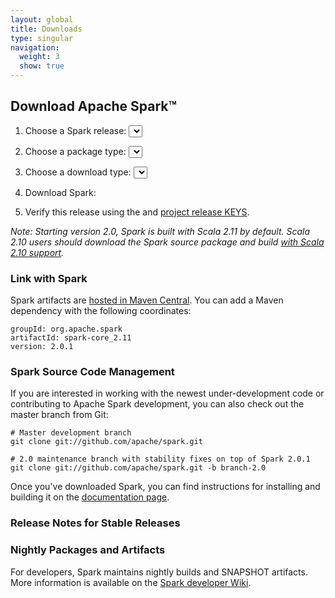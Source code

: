 ```yaml
---
layout: global
title: Downloads
type: singular
navigation:
  weight: 3
  show: true
---
```


<script type="text/javascript">
$(document).ready(function() {
  initDownloads();
  initReleaseNotes();
});
</script>

## Download Apache Spark&trade;

1. Choose a Spark release:
  <select id="sparkVersionSelect" onChange="javascript:onVersionSelect();"></select><br>

2. Choose a package type:
  <select id="sparkPackageSelect" onChange="javascript:onPackageSelect();"></select><br>

3. Choose a download type:
  <select id="sparkDownloadSelect" onChange="javascript:onDownloadSelect()"></select><br>

4. Download Spark: <span id="spanDownloadLink"></span>

5. Verify this release using the <span id="sparkDownloadVerify"></span> and [project release KEYS](https://www.apache.org/dist/spark/KEYS).

_Note: Starting version 2.0, Spark is built with Scala 2.11 by default.
Scala 2.10 users should download the Spark source package and build
[with Scala 2.10 support](http://spark.apache.org/docs/latest/building-spark.html#building-for-scala-210)._

<!--
### Latest Preview Release

Preview releases, as the name suggests, are releases for previewing upcoming features.
Unlike nightly packages, preview releases have been audited by the project's management committee
to satisfy the legal requirements of Apache Software Foundation's release policy.
Preview releases are not meant to be functional, i.e. they can and highly likely will contain
critical bugs or documentation errors.

The latest preview release is Spark 2.0.0-preview, published on May 24, 2016.
You can select and download it above.
-->

### Link with Spark
Spark artifacts are [hosted in Maven Central](http://search.maven.org/#search%7Cga%7C1%7Cg%3A%22org.apache.spark%22). You can add a Maven dependency with the following coordinates:

    groupId: org.apache.spark
    artifactId: spark-core_2.11
    version: 2.0.1

### Spark Source Code Management
If you are interested in working with the newest under-development code or contributing to Apache Spark development, you can also check out the master branch from Git:

    # Master development branch
    git clone git://github.com/apache/spark.git

    # 2.0 maintenance branch with stability fixes on top of Spark 2.0.1
    git clone git://github.com/apache/spark.git -b branch-2.0

Once you've downloaded Spark, you can find instructions for installing and building it on the <a href="{{site.url}}documentation.html">documentation page</a>.

### Release Notes for Stable Releases

<ul id="sparkReleaseNotes"></ul>

### Nightly Packages and Artifacts
For developers, Spark maintains nightly builds and SNAPSHOT artifacts. More information is available on the [Spark developer Wiki](https://cwiki.apache.org/confluence/display/SPARK/Useful+Developer+Tools#UsefulDeveloperTools-NightlyBuilds).

